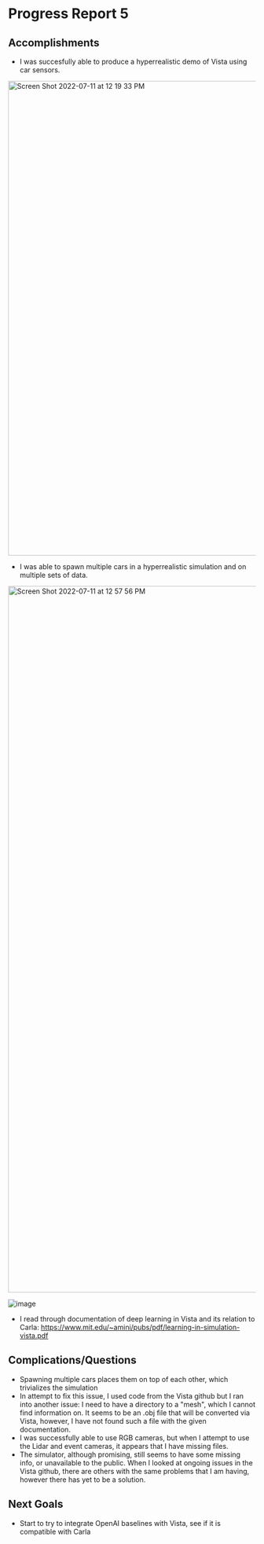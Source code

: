 # Progress Report 5
## Accomplishments
  * I was succesfully able to produce a hyperrealistic demo of Vista using car sensors.
  <img width="966" alt="Screen Shot 2022-07-11 at 12 19 33 PM" src="https://user-images.githubusercontent.com/73855373/178317718-5bd647c3-86a6-4d1e-934e-40e751e02c0d.png">

  * I was able to spawn multiple cars in a hyperrealistic simulation and on multiple sets of data.
 <img width="1438" alt="Screen Shot 2022-07-11 at 12 57 56 PM" src="https://user-images.githubusercontent.com/73855373/178317972-0aaa055a-5773-4f55-b6ab-17795d6322fd.png">
 
 ![image](https://user-images.githubusercontent.com/73855373/178341133-a7ab13e8-2e7b-47bf-9662-c6c054537a50.png)
 
  * I read through documentation of deep learning in Vista and its relation to Carla: https://www.mit.edu/~amini/pubs/pdf/learning-in-simulation-vista.pdf
   
## Complications/Questions
  * Spawning multiple cars places them on top of each other, which trivializes the simulation
  * In attempt to fix this issue, I used code from the Vista github but I ran into another issue: I need to have a directory to a "mesh", which I cannot find information on. It seems to be an .obj file that will be converted via Vista, however, I have not found such a file with the given documentation. 
  * I was successfully able to use RGB cameras, but when I attempt to use the Lidar and event cameras, it appears that I have missing files. 
  * The simulator, although promising, still seems to have some missing info, or unavailable to the public. When I looked at ongoing issues in the Vista github, there are others with the same problems that I am having, however there has yet to be a solution.
  
## Next Goals
  * Start to try to integrate OpenAI baselines with Vista, see if it is compatible with Carla
